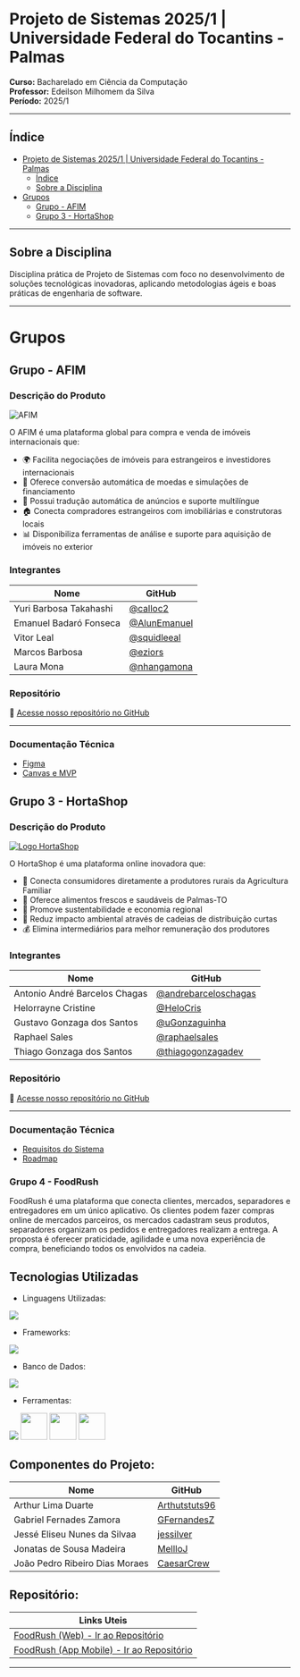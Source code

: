 # Projeto de Sistemas 2025/1 | Universidade Federal do Tocantins - Palmas
**Curso:** Bacharelado em Ciência da Computação  
**Professor:** Edeilson Milhomem da Silva  
**Período:** 2025/1

---

## Índice
- [Projeto de Sistemas 2025/1 | Universidade Federal do Tocantins - Palmas](#projeto-de-sistemas-20251--universidade-federal-do-tocantins---palmas)
  - [Índice](#índice)
  - [Sobre a Disciplina](#sobre-a-disciplina)
- [Grupos](#grupos)
  - [Grupo - AFIM](#grupo---afim)
  - [Grupo 3 - HortaShop](#grupo-3---hortashop)


---

## Sobre a Disciplina
Disciplina prática de Projeto de Sistemas com foco no desenvolvimento de soluções tecnológicas inovadoras, aplicando metodologias ágeis e boas práticas de engenharia de software.

---

# Grupos

## Grupo - AFIM

### Descrição do Produto
![AFIM](https://github.com/user-attachments/assets/dffb3ff0-efc6-4455-993e-88580e5af9eb)


O AFIM é uma plataforma global para compra e venda de imóveis internacionais que:
- 🌍 Facilita negociações de imóveis para estrangeiros e investidores internacionais
- 💱 Oferece conversão automática de moedas e simulações de financiamento
- 🧭 Possui tradução automática de anúncios e suporte multilíngue
- 🏠 Conecta compradores estrangeiros com imobiliárias e construtoras locais
- 📊 Disponibiliza ferramentas de análise e suporte para aquisição de imóveis no exterior

### Integrantes
| Nome                          | GitHub                                      |
|-------------------------------|---------------------------------------------|
| Yuri Barbosa Takahashi        | [@calloc2](https://github.com/calloc2) |
| Emanuel Badaró Fonseca        | [@AlunEmanuel](https://github.com/AlunEmanuel)    |
| Vitor Leal                    | [@squidleeal](https://github.com/squidleeal) |
| Marcos Barbosa                | [@eziors](https://github.com/eziors) |
| Laura Mona     | [@nhangamona](https://github.com/nhangamona) |

### Repositório
🔗 [Acesse nosso repositório no GitHub](https://github.com/calloc2/afim)

---

### Documentação Técnica
- [Figma](https://www.figma.com/design/SjKudZhomZkMQfJH6S9mYG/ProjetoDeSistemas?node-id=0-1&p=f)
- [Canvas e MVP](https://docs.google.com/document/d/1_lcApBw3zV5uPu6YecKle387iv3_uuYzAaiRIxjvHJc/edit?usp=sharing)

## Grupo 3 - HortaShop

### Descrição do Produto
[![Logo HortaShop](https://github.com/user-attachments/assets/6d1f7986-91de-4d88-874a-7de60881ab07)](https://github.com/HortaShop-PS)

O HortaShop é uma plataforma online inovadora que:
- 🔗 Conecta consumidores diretamente a produtores rurais da Agricultura Familiar
- 🥦 Oferece alimentos frescos e saudáveis de Palmas-TO
- 🌱 Promove sustentabilidade e economia regional
- 🚚 Reduz impacto ambiental através de cadeias de distribuição curtas
- 💰 Elimina intermediários para melhor remuneração dos produtores

### Integrantes
| Nome                          | GitHub                                      |
|-------------------------------|---------------------------------------------|
| Antonio André Barcelos Chagas | [@andrebarceloschagas](https://github.com/andrebarceloschagas) |
| Helorrayne Cristine           | [@HeloCris](https://github.com/HeloCris)    |
| Gustavo Gonzaga dos Santos    | [@uGonzaguinha](https://github.com/uGonzaguinha) |
| Raphael Sales                 | [@raphaelsales](https://github.com/raphaelsales) |
| Thiago Gonzaga dos Santos     | [@thiagogonzagadev](https://github.com/thiagogonzagadev) |

### Repositório
🔗 [Acesse nosso repositório no GitHub](https://github.com/HortaShop-PS)

---

### Documentação Técnica
- [Requisitos do Sistema](https://github.com/HortaShop-PS/.github/blob/main/user_stories.md)
- [Roadmap](https://github.com/HortaShop-PS/.github/blob/main/planejamento_entregas.md)

### Grupo 4 - FoodRush
 FoodRush é uma plataforma que conecta clientes, mercados, separadores e entregadores em um único aplicativo. Os clientes podem fazer compras online de mercados parceiros, os mercados cadastram seus produtos, separadores organizam os pedidos e entregadores realizam a entrega. A proposta é oferecer praticidade, agilidade e uma nova experiência de compra, beneficiando todos os envolvidos na cadeia. 
## Tecnologias Utilizadas

- Linguagens Utilizadas:
<p>
  <a href="https://skillicons.dev">
    <img src="https://skillicons.dev/icons?i=python,dart,js,css,html" />
  </a>
</p>

- Frameworks:
<p>
  <a href="https://skillicons.dev">
    <img src="https://skillicons.dev/icons?i=django,flutter,tailwind" />
  </a>
</p>

- Banco de Dados:
<p>
  <a href="https://skillicons.dev"><img src="https://skillicons.dev/icons?i=mysql"/></a>
</p>

- Ferramentas:
<p>
  <a href="https://skillicons.dev"><img src="https://skillicons.dev/icons?i=vscode,figma,git" /></a>
  <img src="docs/icons/DBeaver-Dark.svg" width="48">
  <img src="docs/icons/Trello-Dark.svg" width="48">
  <img src="docs/icons/LucidChart-Dark.svg" width="48">
</p>

## Componentes do Projeto:

| Nome                               | GitHub                                                       |
|----------------------------------- |------------------------------------------------------------- |
| Arthur Lima Duarte                 | [Arthutstuts96](https://github.com/Arthutstuts96)            |
| Gabriel Fernades Zamora            | [GFernandesZ](https://github.com/GFernandesZ)                |
| Jessé Eliseu Nunes da Silvaa       | [jessilver](https://github.com/jessilver)                    |
| Jonatas de Sousa Madeira           | [MellloJ](https://github.com/MellloJ)                        |
| João Pedro Ribeiro Dias Moraes           | [CaesarCrew](https://github.com/CaesarCrew)                        |

## Repositório:
| Links Uteis                                                                                |
|------------------------------------------------------------------------------------------- |
| [FoodRush (Web) - Ir ao Repositório](https://github.com/MellloJ/Projeto-de-Sistemas.git)     |
| [FoodRush (App Mobile) - Ir ao Repositório](https://github.com/Arthutstuts96/Projeto-de-Sistemas-mobile.git)     |

<hr>